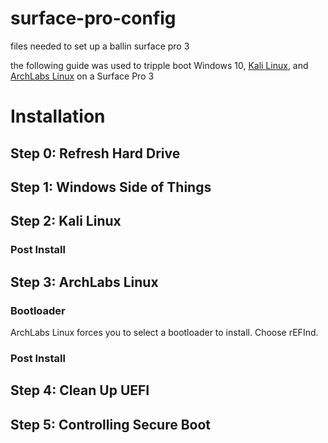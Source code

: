 # surface-pro-config
files needed to set up a ballin surface pro 3

the following guide was used to tripple boot Windows 10, [Kali Linux](https://www.kali.org/), and [ArchLabs Linux](https://archlabslinux.com/) on a Surface Pro 3

# Installation

## Step 0: Refresh Hard Drive

## Step 1: Windows Side of Things

## Step 2: Kali Linux

### Post Install

## Step 3: ArchLabs Linux

### Bootloader
ArchLabs Linux forces you to select a bootloader to install. Choose rEFInd.

### Post Install

## Step 4: Clean Up UEFI

## Step 5: Controlling Secure Boot
